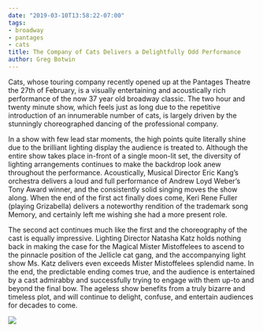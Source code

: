 ```yaml
---
date: "2019-03-10T13:58:22-07:00"
tags:
- broadway
- pantages
- cats
title: The Company of Cats Delivers a Delightfully Odd Performance
author: Greg Botwin
---
```


Cats, whose touring company recently opened up at the Pantages Theatre the 27th of February, is a visually entertaining and acoustically rich performance of the now 37 year old broadway classic. The two hour and twenty minute show, which feels just as long due to the repetitive introduction of an innumerable number of cats, is largely driven by the stunningly choreographed dancing of the professional company. 

In a show with few lead star moments, the high points quite literally shine due to the brilliant lighting display the audience is treated to. Although the entire show takes place in-front of a single moon-lit set, the diversity of lighting arrangements continues to make the backdrop look anew throughout the performance. Acoustically, Musical Director Eric Kang’s orchestra delivers a loud and full performance of Andrew Loyd Weber’s Tony Award winner, and the consistently solid singing moves the show along. When the end of the first act finally does come, Keri Rene Fuller (playing Grizabella) delivers a noteworthy rendition of the trademark song Memory, and certainly left me wishing she had a more present role. 

The second act continues much like the first and the choreography of the cast is equally impressive. Lighting Director Natasha Katz holds nothing back in making the case for the Magical Mister Mistoffelees to ascend to the pinnacle position of the Jellicle cat gang, and the accompanying light show Ms. Katz delivers even exceeds Mister Mistoffelees splendid name. In the end, the predictable ending comes true, and the audience is entertained by a cast admirabby and successfully trying to engage with them up-to and beyond the final bow. The ageless show benefits from a truly bizarre and timeless plot, and will continue to delight, confuse, and entertain audiences for decades to come. 

![](/img/2019-03-10-the-company-of-cats-delivers-a-delightfully-odd-performance.en_files/cats_playbill.png)